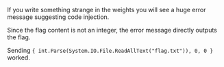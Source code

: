 If you write something strange in the weights you will see a huge error message suggesting code injection.

Since the flag content is not an integer, the error message directly outputs the flag.

Sending `{ int.Parse(System.IO.File.ReadAllText("flag.txt")), 0, 0 }` worked.
